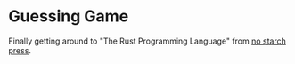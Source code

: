 # Guessing Game

Finally getting around to "The Rust Programming Language" from [no starch press](https://nostarch.com/).
